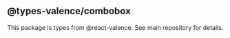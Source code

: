 ## @types-valence/combobox

This package is types from @react-valence. See main repository for details.
